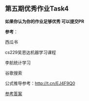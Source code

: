 ## 第五期优秀作业Task4

**如果你认为你的作业足够优秀 可以提交PR**

**参考**：

西瓜书
          
cs229吴恩达机器学习课程
           
李航统计学习
           
谷歌搜索

公式推导参考：http://t.cn/EJ4F9Q0

[参考答案](./../参考答案)